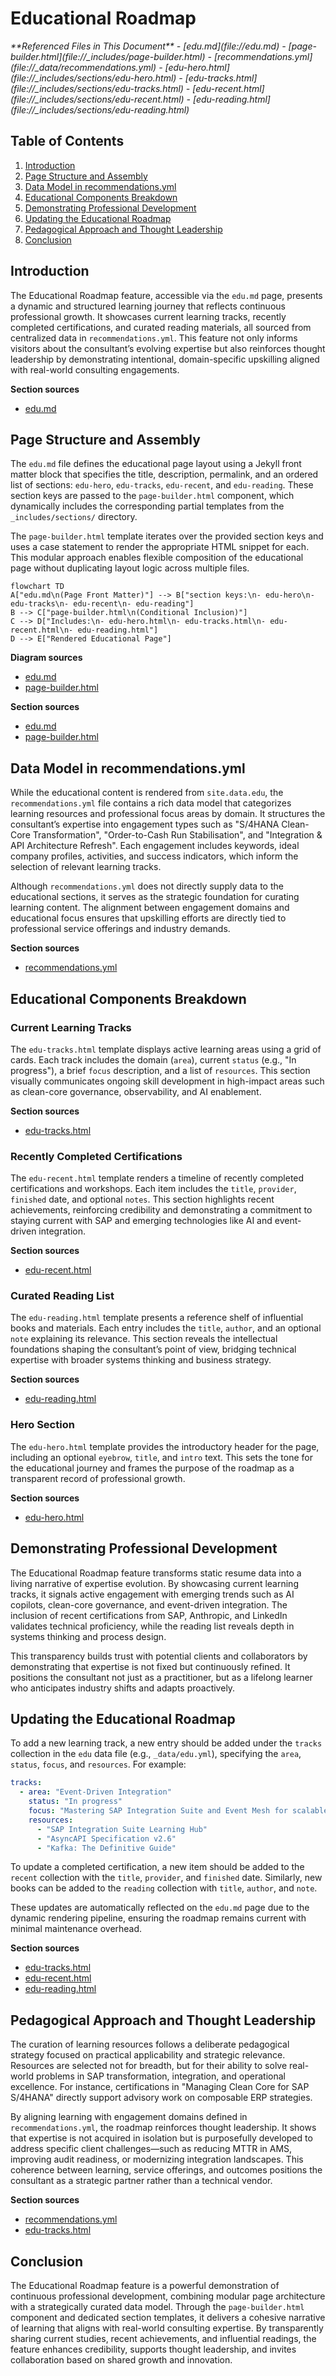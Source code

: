 # Educational Roadmap

<cite>
**Referenced Files in This Document**   
- [edu.md](file://edu.md)
- [page-builder.html](file://_includes/page-builder.html)
- [recommendations.yml](file://_data/recommendations.yml)
- [edu-hero.html](file://_includes/sections/edu-hero.html)
- [edu-tracks.html](file://_includes/sections/edu-tracks.html)
- [edu-recent.html](file://_includes/sections/edu-recent.html)
- [edu-reading.html](file://_includes/sections/edu-reading.html)
</cite>

## Table of Contents
1. [Introduction](#introduction)
2. [Page Structure and Assembly](#page-structure-and-assembly)
3. [Data Model in recommendations.yml](#data-model-in-recommendationsyml)
4. [Educational Components Breakdown](#educational-components-breakdown)
5. [Demonstrating Professional Development](#demonstrating-professional-development)
6. [Updating the Educational Roadmap](#updating-the-educational-roadmap)
7. [Pedagogical Approach and Thought Leadership](#pedagogical-approach-and-thought-leadership)
8. [Conclusion](#conclusion)

## Introduction
The Educational Roadmap feature, accessible via the `edu.md` page, presents a dynamic and structured learning journey that reflects continuous professional growth. It showcases current learning tracks, recently completed certifications, and curated reading materials, all sourced from centralized data in `recommendations.yml`. This feature not only informs visitors about the consultant’s evolving expertise but also reinforces thought leadership by demonstrating intentional, domain-specific upskilling aligned with real-world consulting engagements.

**Section sources**
- [edu.md](file://edu.md#L1-L13)

## Page Structure and Assembly
The `edu.md` file defines the educational page layout using a Jekyll front matter block that specifies the title, description, permalink, and an ordered list of sections: `edu-hero`, `edu-tracks`, `edu-recent`, and `edu-reading`. These section keys are passed to the `page-builder.html` component, which dynamically includes the corresponding partial templates from the `_includes/sections/` directory.

The `page-builder.html` template iterates over the provided section keys and uses a case statement to render the appropriate HTML snippet for each. This modular approach enables flexible composition of the educational page without duplicating layout logic across multiple files.

```mermaid
flowchart TD
A["edu.md\n(Page Front Matter)"] --> B["section keys:\n- edu-hero\n- edu-tracks\n- edu-recent\n- edu-reading"]
B --> C["page-builder.html\n(Conditional Inclusion)"]
C --> D["Includes:\n- edu-hero.html\n- edu-tracks.html\n- edu-recent.html\n- edu-reading.html"]
D --> E["Rendered Educational Page"]
```

**Diagram sources**
- [edu.md](file://edu.md#L1-L13)
- [page-builder.html](file://_includes/page-builder.html#L0-L39)

**Section sources**
- [edu.md](file://edu.md#L1-L13)
- [page-builder.html](file://_includes/page-builder.html#L0-L39)

## Data Model in recommendations.yml
While the educational content is rendered from `site.data.edu`, the `recommendations.yml` file contains a rich data model that categorizes learning resources and professional focus areas by domain. It structures the consultant’s expertise into engagement types such as "S/4HANA Clean-Core Transformation", "Order-to-Cash Run Stabilisation", and "Integration & API Architecture Refresh". Each engagement includes keywords, ideal company profiles, activities, and success indicators, which inform the selection of relevant learning tracks.

Although `recommendations.yml` does not directly supply data to the educational sections, it serves as the strategic foundation for curating learning content. The alignment between engagement domains and educational focus ensures that upskilling efforts are directly tied to professional service offerings and industry demands.

**Section sources**
- [recommendations.yml](file://_data/recommendations.yml#L0-L244)

## Educational Components Breakdown

### Current Learning Tracks
The `edu-tracks.html` template displays active learning areas using a grid of cards. Each track includes the domain (`area`), current `status` (e.g., "In progress"), a brief `focus` description, and a list of `resources`. This section visually communicates ongoing skill development in high-impact areas such as clean-core governance, observability, and AI enablement.

**Section sources**
- [edu-tracks.html](file://_includes/sections/edu-tracks.html#L0-L27)

### Recently Completed Certifications
The `edu-recent.html` template renders a timeline of recently completed certifications and workshops. Each item includes the `title`, `provider`, `finished` date, and optional `notes`. This section highlights recent achievements, reinforcing credibility and demonstrating a commitment to staying current with SAP and emerging technologies like AI and event-driven integration.

**Section sources**
- [edu-recent.html](file://_includes/sections/edu-recent.html#L0-L20)

### Curated Reading List
The `edu-reading.html` template presents a reference shelf of influential books and materials. Each entry includes the `title`, `author`, and an optional `note` explaining its relevance. This section reveals the intellectual foundations shaping the consultant’s point of view, bridging technical expertise with broader systems thinking and business strategy.

**Section sources**
- [edu-reading.html](file://_includes/sections/edu-reading.html#L0-L18)

### Hero Section
The `edu-hero.html` template provides the introductory header for the page, including an optional `eyebrow`, `title`, and `intro` text. This sets the tone for the educational journey and frames the purpose of the roadmap as a transparent record of professional growth.

**Section sources**
- [edu-hero.html](file://_includes/sections/edu-hero.html#L0-L10)

## Demonstrating Professional Development
The Educational Roadmap feature transforms static resume data into a living narrative of expertise evolution. By showcasing current learning tracks, it signals active engagement with emerging trends such as AI copilots, clean-core governance, and event-driven integration. The inclusion of recent certifications from SAP, Anthropic, and LinkedIn validates technical proficiency, while the reading list reveals depth in systems thinking and process design.

This transparency builds trust with potential clients and collaborators by demonstrating that expertise is not fixed but continuously refined. It positions the consultant not just as a practitioner, but as a lifelong learner who anticipates industry shifts and adapts proactively.

## Updating the Educational Roadmap
To add a new learning track, a new entry should be added under the `tracks` collection in the `edu` data file (e.g., `_data/edu.yml`), specifying the `area`, `status`, `focus`, and `resources`. For example:

```yaml
tracks:
  - area: "Event-Driven Integration"
    status: "In progress"
    focus: "Mastering SAP Integration Suite and Event Mesh for scalable, decoupled systems."
    resources:
      - "SAP Integration Suite Learning Hub"
      - "AsyncAPI Specification v2.6"
      - "Kafka: The Definitive Guide"
```

To update a completed certification, a new item should be added to the `recent` collection with the `title`, `provider`, and `finished` date. Similarly, new books can be added to the `reading` collection with `title`, `author`, and `note`.

These updates are automatically reflected on the `edu.md` page due to the dynamic rendering pipeline, ensuring the roadmap remains current with minimal maintenance overhead.

**Section sources**
- [edu-tracks.html](file://_includes/sections/edu-tracks.html#L0-L27)
- [edu-recent.html](file://_includes/sections/edu-recent.html#L0-L20)
- [edu-reading.html](file://_includes/sections/edu-reading.html#L0-L18)

## Pedagogical Approach and Thought Leadership
The curation of learning resources follows a deliberate pedagogical strategy focused on practical applicability and strategic relevance. Resources are selected not for breadth, but for their ability to solve real-world problems in SAP transformation, integration, and operational excellence. For instance, certifications in "Managing Clean Core for SAP S/4HANA" directly support advisory work on composable ERP strategies.

By aligning learning with engagement domains defined in `recommendations.yml`, the roadmap reinforces thought leadership. It shows that expertise is not acquired in isolation but is purposefully developed to address specific client challenges—such as reducing MTTR in AMS, improving audit readiness, or modernizing integration landscapes. This coherence between learning, service offerings, and outcomes positions the consultant as a strategic partner rather than a technical vendor.

**Section sources**
- [recommendations.yml](file://_data/recommendations.yml#L0-L244)
- [edu-tracks.html](file://_includes/sections/edu-tracks.html#L0-L27)

## Conclusion
The Educational Roadmap feature is a powerful demonstration of continuous professional development, combining modular page architecture with a strategically curated data model. Through the `page-builder.html` component and dedicated section templates, it delivers a cohesive narrative of learning that aligns with real-world consulting expertise. By transparently sharing current studies, recent achievements, and influential readings, the feature enhances credibility, supports thought leadership, and invites collaboration based on shared growth and innovation.